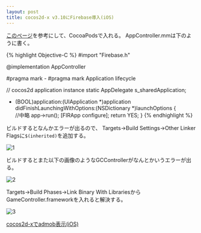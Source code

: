 ```yaml
---
layout: post
title: cocos2d-x v3.10にFirebase導入(iOS)
---
```


[このページ](https://firebase.google.com/docs/ios/setup?hl=ja)を参考にして、CocoaPodsで入れる。
AppController.mmは下のように書く。

{% highlight Objective-C %}
#import "Firebase.h"

@implementation AppController

#pragma mark -
#pragma mark Application lifecycle

// cocos2d application instance
static AppDelegate s_sharedApplication;

- (BOOL)application:(UIApplication *)application didFinishLaunchingWithOptions:(NSDictionary *)launchOptions {    
    //中略
    app->run();
    [FIRApp configure];
    return YES;
}
{% endhighlight %}

ビルドするとなんかエラーが出るので、
Targets->Build Settings->Other Linker Flagsに`$(inherited)`を追加する。

![1]({{site.baseurl}}/images/2016-07-08_1.png)

ビルドするとまた以下の画像のようなGCControllerがなんとかいうエラーが出る。

![2]({{site.baseurl}}/images/2016-07-08_2.png)

Targets->Build Phases->Link Binary With LibrariesからGameController.frameworkを入れると解決する。

![3]({{site.baseurl}}/images/2016-07-08_3.png)

[cocos2d-xでadmob表示(iOS)]({{site.baseurl}}/2cocos2dxadmobiOS/)
